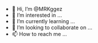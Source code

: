 - 👋 Hi, I’m @MRKggez
- 👀 I’m interested in ...
- 🌱 I’m currently learning ...
- 💞️ I’m looking to collaborate on ...
- 📫 How to reach me ...

<!---
MRKggez/MRKggez is a ✨ special ✨ repository because its `README.md` (this file) appears on your GitHub profile.
You can click the Preview link to take a look at your changes.
--->
